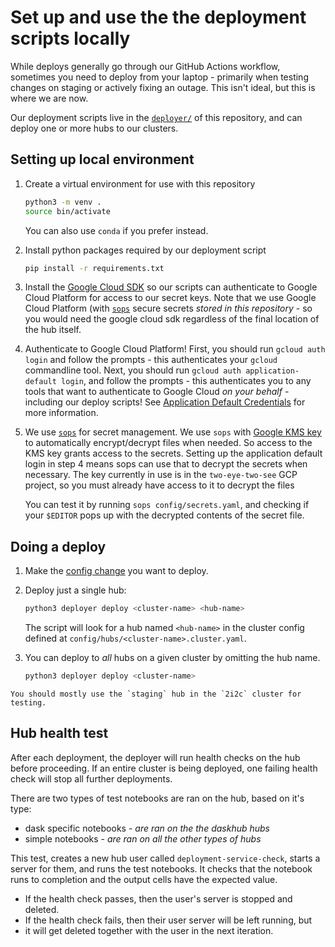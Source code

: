 # Set up and use the the deployment scripts locally

While deploys generally go through our GitHub Actions workflow, sometimes you
need to deploy from your laptop - primarily when testing changes on staging or
actively fixing an outage. This isn't ideal, but this is where we are now.

Our deployment scripts live in the [`deployer/`](https://github.com/2i2c-org/pilot-hubs/blob/master/deployer/)
of this repository, and can deploy one or more hubs to our clusters. 


## Setting up local environment

1. Create a virtual environment for use with this repository

   ```bash
   python3 -m venv .
   source bin/activate
   ```

   You can also use `conda` if you prefer instead.

2. Install python packages required by our deployment script
   
   ```bash
   pip install -r requirements.txt
   ```

3. Install the [Google Cloud SDK](https://cloud.google.com/sdk) so
   our scripts can authenticate to Google Cloud Platform for access
   to our secret keys. Note that we use Google Cloud Platform (with
   [`sops`](https://github.com/mozilla/sops) secure secrets *stored
   in this repository* - so you would need the google cloud sdk regardless of
   the final location of the hub itself.

4. Authenticate to Google Cloud Platform! First, you should run
   `gcloud auth login` and follow the prompts - this authenticates your
   `gcloud` commandline tool. Next, you should run `gcloud auth application-default login`,
   and follow the prompts - this authenticates you to any tools that
   want to authenticate to Google Cloud *on your behalf* - including
   our deploy scripts! See [Application Default Credentials](https://cloud.google.com/docs/authentication/production#automatically)
   for more information.

5. We use [`sops`](https://github.com/mozilla/sops) for secret management.
   We use `sops` with [Google KMS key](https://cloud.google.com/security-key-management) to
   automatically encrypt/decrypt files when needed. So access to
   the KMS key grants access to the secrets. Setting up the
   application default login in step 4 means sops can use that
   to decrypt the secrets when necessary. The key currently in use is
   in the `two-eye-two-see` GCP project, so you must already have
   access to it to decrypt the files

   You can test it by running `sops config/secrets.yaml`, and checking
   if your `$EDITOR` pops up with the decrypted contents of the secret
   file.

## Doing a deploy

1. Make the [config change](../topic/config.md) you want to deploy.

2. Deploy just a single hub:

   ```bash
   python3 deployer deploy <cluster-name> <hub-name>
   ```

   The script will look for a hub named `<hub-name>` in the cluster config
   defined at `config/hubs/<cluster-name>.cluster.yaml`.

3. You can deploy to *all* hubs on a given cluster by omitting the hub name.
   
   ```bash
   python3 deployer deploy <cluster-name>
   ```

```{note}
You should mostly use the `staging` hub in the `2i2c` cluster for testing.
```

## Hub health test

After each deployment, the deployer will run health checks on the hub before
proceeding. If an entire cluster is being deployed, one failing health check
will stop all further deployments.

There are two types of test notebooks are ran on the hub, based on it's type:

* dask specific notebooks - *are ran on the the daskhub hubs*
* simple notebooks - *are ran on all the other types of hubs*

This test, creates a new hub user called `deployment-service-check`, starts a
server for them, and runs the test notebooks.  It checks that the notebook
runs to completion and the output cells have the expected value.

* If the health check passes, then the user's server is stopped and deleted.
* If the health check fails, then their user server will be left running, but
* it will get deleted together with the user in the next iteration.
